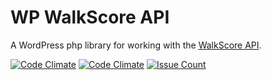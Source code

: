 # WP WalkScore API

A WordPress php library for working with the [WalkScore API](https://www.walkscore.com/professional/api.php).

[![Code Climate](https://codeclimate.com/repos/57bb3f442cacf50089000911/badges/fc379b7e6ad1d494385f/gpa.svg)](https://codeclimate.com/repos/57bb3f442cacf50089000911/feed)
[![Code Climate](https://codeclimate.com/repos/57bb3f442cacf50089000911/badges/fc379b7e6ad1d494385f/gpa.svg)](https://codeclimate.com/repos/57bb3f442cacf50089000911/feed)
[![Issue Count](https://codeclimate.com/repos/57bb3f442cacf50089000911/badges/fc379b7e6ad1d494385f/issue_count.svg)](https://codeclimate.com/repos/57bb3f442cacf50089000911/feed)
